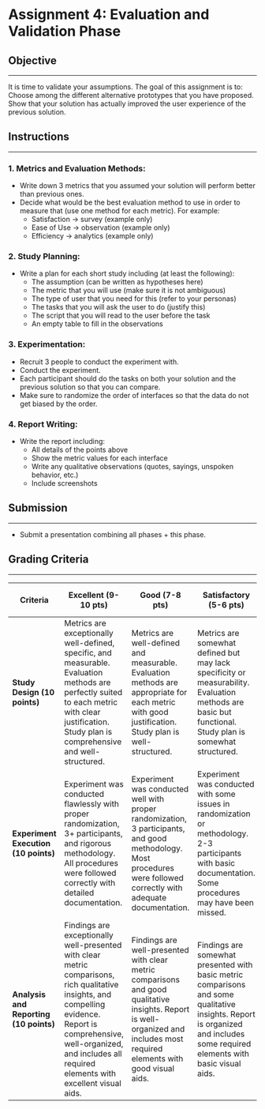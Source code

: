 # Assignment 4: Evaluation and Validation Phase

## Objective
-------------------
It is time to validate your assumptions. The goal of this assignment is to:
Choose among the different alternative prototypes that you have proposed.
Show that your solution has actually improved the user experience of the previous solution.

## Instructions
--------------------
### 1. Metrics and Evaluation Methods:
- Write down 3 metrics that you assumed your solution will perform better than previous ones.
- Decide what would be the best evaluation method to use in order to measure that (use one method for each metric). For example:
  - Satisfaction → survey (example only)
  - Ease of Use → observation (example only)
  - Efficiency → analytics (example only)

### 2. Study Planning:
- Write a plan for each short study including (at least the following):
  - The assumption (can be written as hypotheses here)
  - The metric that you will use (make sure it is not ambiguous)
  - The type of user that you need for this (refer to your personas)
  - The tasks that you will ask the user to do (justify this)
  - The script that you will read to the user before the task
  - An empty table to fill in the observations

### 3. Experimentation:
- Recruit 3 people to conduct the experiment with.
- Conduct the experiment.
- Each participant should do the tasks on both your solution and the previous solution so that you can compare.
- Make sure to randomize the order of interfaces so that the data do not get biased by the order.

### 4. Report Writing:
- Write the report including:
  - All details of the points above
  - Show the metric values for each interface
  - Write any qualitative observations (quotes, sayings, unspoken behavior, etc.)
  - Include screenshots

## Submission
--------------------
- Submit a presentation combining all phases + this phase.

## Grading Criteria
----------------------

| Criteria | Excellent (9-10 pts) | Good (7-8 pts) | Satisfactory (5-6 pts) | Needs Improvement (0-4 pts) |
|----------|---------------------|----------------|----------------------|---------------------------|
| **Study Design (10 points)** | Metrics are exceptionally well-defined, specific, and measurable. Evaluation methods are perfectly suited to each metric with clear justification. Study plan is comprehensive and well-structured. | Metrics are well-defined and measurable. Evaluation methods are appropriate for each metric with good justification. Study plan is well-structured. | Metrics are somewhat defined but may lack specificity or measurability. Evaluation methods are basic but functional. Study plan is somewhat structured. | Metrics are poorly defined, unclear, or not measurable. Evaluation methods are inappropriate or missing. Study plan is poorly structured or missing. |
| **Experiment Execution (10 points)** | Experiment was conducted flawlessly with proper randomization, 3+ participants, and rigorous methodology. All procedures were followed correctly with detailed documentation. | Experiment was conducted well with proper randomization, 3 participants, and good methodology. Most procedures were followed correctly with adequate documentation. | Experiment was conducted with some issues in randomization or methodology. 2-3 participants with basic documentation. Some procedures may have been missed. | Experiment was poorly conducted with no randomization, insufficient participants, or major methodological flaws. Poor or missing documentation. |
| **Analysis and Reporting (10 points)** | Findings are exceptionally well-presented with clear metric comparisons, rich qualitative insights, and compelling evidence. Report is comprehensive, well-organized, and includes all required elements with excellent visual aids. | Findings are well-presented with clear metric comparisons and good qualitative insights. Report is well-organized and includes most required elements with good visual aids. | Findings are somewhat presented with basic metric comparisons and some qualitative insights. Report is organized and includes some required elements with basic visual aids. | Findings are poorly presented with unclear or missing metric comparisons. Report is disorganized and missing key elements with no or poor visual aids. | 